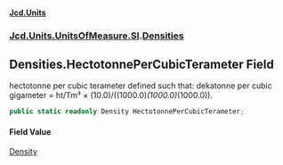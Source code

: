 #### [Jcd.Units](index.md 'index')

### [Jcd.Units.UnitsOfMeasure.SI](Jcd.Units.UnitsOfMeasure.SI.md 'Jcd.Units.UnitsOfMeasure.SI').[Densities](Densities.md 'Jcd.Units.UnitsOfMeasure.SI.Densities')

## Densities.HectotonnePerCubicTerameter Field

hectotonne per cubic terameter defined such that: dekatonne per cubic gigameter = ht/Tm³ ×
(10.0)/((1000.0)*(1000.0)*(1000.0)).

```csharp
public static readonly Density HectotonnePerCubicTerameter;
```

#### Field Value

[Density](Density.md 'Jcd.Units.UnitTypes.Density')